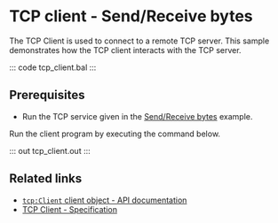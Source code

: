 # TCP client - Send/Receive bytes

The TCP Client is used to connect to a remote TCP server. This sample demonstrates how the TCP client interacts with the TCP server.

::: code tcp_client.bal :::

## Prerequisites
- Run the TCP service given in the [Send/Receive bytes](/learn/by-example/tcp-listener/) example.

Run the client program by executing the command below.

::: out tcp_client.out :::

## Related links
- [`tcp:Client` client object - API documentation](https://lib.ballerina.io/ballerina/tcp/latest/clients/Client)
- [TCP Client - Specification](/spec/tcp/#4-client)
